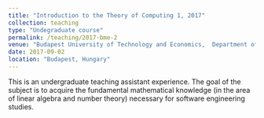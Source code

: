 ```yaml
---
title: "Introduction to the Theory of Computing 1, 2017"
collection: teaching
type: "Undegraduate course"
permalink: /teaching/2017-bme-2
venue: "Budapest University of Technology and Economics,  Department of Computer Science and Information Theory"
date: 2017-09-02
location: "Budapest, Hungary"
---
```


This is an undergraduate teaching assistant experience. 
The goal of the subject is to acquire the fundamental mathematical knowledge (in the area of linear algebra and number theory) necessary for software engineering studies.  